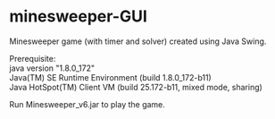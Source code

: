 # minesweeper-GUI

<p>Minesweeper game (with timer and solver) created using Java Swing.</p>

<p>
Prerequisite: <br>
java version "1.8.0_172" <br>
Java(TM) SE Runtime Environment (build 1.8.0_172-b11) <br>
Java HotSpot(TM) Client VM (build 25.172-b11, mixed mode, sharing) <br>
</p>

<p>Run Minesweeper_v6.jar to play the game.</p>
